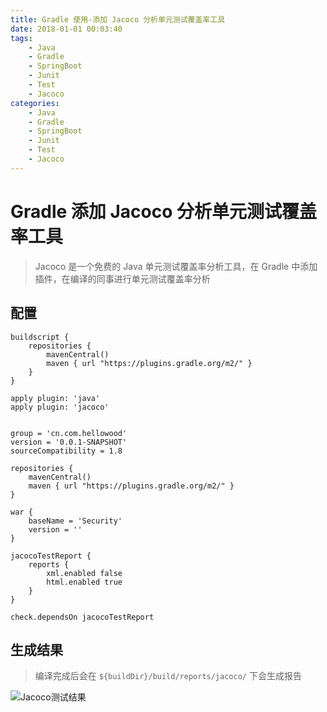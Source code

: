 ```yaml
---
title: Gradle 使用-添加 Jacoco 分析单元测试覆盖率工具
date: 2018-01-01 00:03:40
tags:
    - Java
    - Gradle
    - SpringBoot 
    - Junit
    - Test
    - Jacoco
categories: 
    - Java
    - Gradle
    - SpringBoot
    - Junit
    - Test
    - Jacoco
---
```

# Gradle 添加 Jacoco 分析单元测试覆盖率工具
> Jacoco  是一个免费的 Java 单元测试覆盖率分析工具，在 Gradle 中添加插件，在编译的同事进行单元测试覆盖率分析

## 配置

```
buildscript {
    repositories {
        mavenCentral()
        maven { url "https://plugins.gradle.org/m2/" }
    }
}

apply plugin: 'java'
apply plugin: 'jacoco'


group = 'cn.com.hellowood'
version = '0.0.1-SNAPSHOT'
sourceCompatibility = 1.8

repositories {
    mavenCentral()
    maven { url "https://plugins.gradle.org/m2/" }
}

war {
    baseName = 'Security'
    version = ''
}

jacocoTestReport {
    reports {
        xml.enabled false
        html.enabled true
    }
}

check.dependsOn jacocoTestReport
```

## 生成结果
> 编译完成后会在 `${buildDir}/build/reports/jacoco/` 下会生成报告

![Jacoco测试结果](http://img.blog.csdn.net/20171207221854097?watermark/2/text/aHR0cDovL2Jsb2cuY3Nkbi5uZXQvdTAxMzM2MDg1MA==/font/5a6L5L2T/fontsize/400/fill/I0JBQkFCMA==/dissolve/70/gravity/SouthEast)



